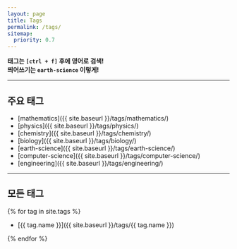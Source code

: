 ```yaml
---
layout: page
title: Tags
permalink: /tags/
sitemap:
  priority: 0.7
---
```


**태그는 `[ctrl + f]` 후에 영어로 검색!**  
**띄어쓰기는 `earth-science` 이렇게!**

---

## 주요 태그

* [mathematics]({{ site.baseurl }}/tags/mathematics/)
* [physics]({{ site.baseurl }}/tags/physics/)
* [chemistry]({{ site.baseurl }}/tags/chemistry/)
* [biology]({{ site.baseurl }}/tags/biology/)
* [earth-science]({{ site.baseurl }}/tags/earth-science/)
* [computer-science]({{ site.baseurl }}/tags/computer-science/)
* [engineering]({{ site.baseurl }}/tags/engineering/)

---

## 모든 태그

{% for tag in site.tags %}
* [{{ tag.name }}]({{ site.baseurl }}/tags/{{ tag.name }})

{% endfor %}

